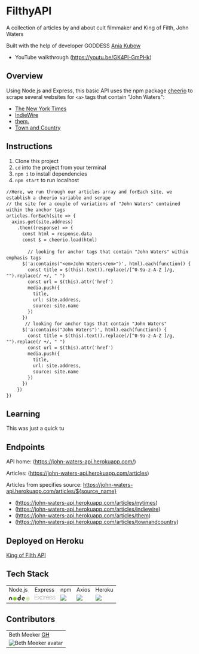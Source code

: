 # FilthyAPI
A collection of articles by and about cult filmmaker and King of Filth, John Waters

Built with the help of developer GODDESS [Ania Kubow](https://github.com/kubowania) 
  * YouTube walkthrough (https://youtu.be/GK4Pl-GmPHk)

## Overview
Using Node.js and Express, this basic API uses the npm package [cheerio](https://www.npmjs.com/package/cheerio) to scrape several websites for ```<a>``` 
tags that contain "John Waters": 
  * [The New York Times](https://www.nytimes.com/)
  * [IndieWire](https://www.indiewire.com/)
  * [them.](https://www.them.us/)
  * [Town and Country](https://www.townandcountrymag.com/)  
  
## Instructions
  1. Clone this project
  2. ```cd``` into the project from your terminal
  3. ```npm i``` to install dependencies
  4. ```npm start``` to run localhost
  
```node
//Here, we run through our articles array and forEach site, we establish a cheerio variable and scrape
// the site for a couple of variations of "John Waters" contained within the anchor tags 
articles.forEach(site => {
  axios.get(site.address)
    .then((response) => {
      const html = response.data
      const $ = cheerio.load(html)

        // looking for anchor tags that contain "John Waters" within emphasis tags
      $('a:contains("<em>John Waters</em>")', html).each(function() {
        const title = $(this).text().replace(/[^0-9a-z-A-Z ]/g, "").replace(/ +/, " ")
        const url = $(this).attr('href')
        media.push({
          title,
          url: site.address,
          source: site.name
        })
      })
       // looking for anchor tags that contain "John Waters"
      $('a:contains("John Waters")', html).each(function() {
        const title = $(this).text().replace(/[^0-9a-z-A-Z ]/g, "").replace(/ +/, " ")
        const url = $(this).attr('href')
        media.push({
          title,
          url: site.address,
          source: site.name
        })
      })
    })
})
```

## Learning
This was just a quick tu
 
## Endpoints
API home: (https://john-waters-api.herokuapp.com/)

Articles: (https://john-waters-api.herokuapp.com/articles)

Articles from specifies source: https://john-waters-api.herokuapp.com/articles/${source_name}
 - (https://john-waters-api.herokuapp.com/articles/nytimes)
 - (https://john-waters-api.herokuapp.com/articles/indiewire)
 - (https://john-waters-api.herokuapp.com/articles/them)
 - (https://john-waters-api.herokuapp.com/articles/townandcountry)

## Deployed on Heroku
[King of Filth API](https://john-waters-api.herokuapp.com/)

## Tech Stack
<table>
  <tr>
    <td>Node.js</td>
    <td>Express</td>
    <td>npm</td>
    <td>Axios</td>
    <td>Heroku</td>
  </tr>
  <tr>
    <td><img width="55" src="https://raw.githubusercontent.com/gilbarbara/logos/master/logos/nodejs.svg"/></td> 
    <td><img width="55" src="https://raw.githubusercontent.com/gilbarbara/logos/master/logos/express.svg"/></td>
    <td><img width="55" src="https://raw.githubusercontent.com/gilbarbara/logos/master/logos/npm.svg"/></td>  
    <td><img width="55" src="https://raw.githubusercontent.com/gilbarbara/logos/master/logos/axios.svg"/></td>
    <td><img width="55" src="https://raw.githubusercontent.com/gilbarbara/logos/master/logos/heroku.svg"/></td>
  </tr>
</table>

## Contributors
<table>
  <tr>
   <td> Beth Meeker <a href="https://github.com/meekb">GH</td>
  </tr>
  </tr>
    <td><img src="https://avatars.githubusercontent.com/u/76264735?v=4" alt="Beth Meeker avatar"
    width="150" height="auto" /></td>
  </tr>
</table>
